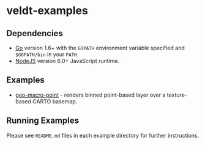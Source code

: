 # veldt-examples

## Dependencies

- [Go](https://golang.org/) version 1.6+ with the `GOPATH` environment variable specified and `$GOPATH/bin` in your `PATH`.
- [NodeJS](http://nodejs.org/) version 6.0+ JavaScript runtime.

## Examples

 - [geo-macro-point](./geo-macro-point) - renders binned point-based layer over a texture-based CARTO basemap.

## Running Examples

Please see `README.md` files in each example directory for further instructions.
